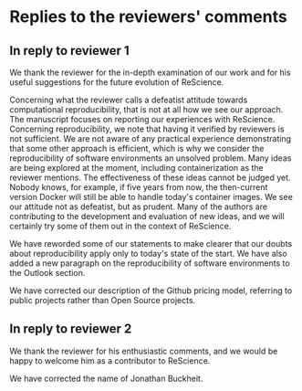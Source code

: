 # Replies to the reviewers' comments

## In reply to reviewer 1

We thank the reviewer for the in-depth examination of our work and for his useful suggestions for the future evolution of ReScience.

Concerning what the reviewer calls a defeatist attitude towards computational reproducibility, that is not at all how we see our approach. The manuscript focuses on reporting our experiences with ReScience. Concerning reproducibility, we note that having it verified by reviewers is not sufficient. We are not aware of any practical experience demonstrating that some other approach is efficient, which is why we consider the reproducibility of software environments an unsolved problem. Many ideas are being explored at the moment, including containerization as the reviewer mentions. The effectiveness of these ideas cannot be judged yet. Nobody knows, for example, if five years from now, the then-current version Docker will still be able to handle today's container images. We see our attitude not as defeatist, but as prudent. Many of the authors are contributing to the development and evaluation of new ideas, and we will certainly try some of them out in the context of ReScience.

We have reworded some of our statements to make clearer that our doubts about reproducibility apply only to today's state of the start. We have also added a new paragraph on the reproducibility of software environments to the Outlook section.

We have corrected our description of the Github pricing model, referring to public projects rather than Open Source projects.

## In reply to reviewer 2

We thank the reviewer for his enthusiastic comments, and we would be
happy to welcome him as a contributor to ReScience.

We have corrected the name of Jonathan Buckheit.
